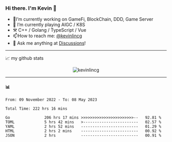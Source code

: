 ### Hi there. I'm Kevin 👋

- 🔭I’m currently working on GameFi, BlockChain, DDD, Game Server
- 🌱 I’m currently playing AIGC / K8S
-   :hammer_and_pick: C++ / Golang / TypeScript / Vue
- 📫How to reach me: [@kevinlincg](https://twitter.com/kevinlincg) 
-   :thought_balloon: Ask me anything at [Discussions](https://github.com/kevinlincg/kevinlincg/discussions/new)!

---

📈 my github stats

<p align="center"> <img src="https://github-readme-stats-ouuan.vercel.app/api?username=kevinlincg&theme=dark&show_icons=true&count_private=true" alt="kevinlincg" />

---

#### :bar_chart: 

<!--START_SECTION:waka-->

```text
From: 09 November 2022 - To: 08 May 2023

Total Time: 222 hrs 16 mins

Go               206 hrs 17 mins >>>>>>>>>>>>>>>>>>>>>>>--   92.81 %
TOML             5 hrs 42 mins   >------------------------   02.57 %
YAML             2 hrs 52 mins   -------------------------   01.29 %
HTML             2 hrs 2 mins    -------------------------   00.92 %
JSON             2 hrs           -------------------------   00.91 %
```

<!--END_SECTION:waka-->

